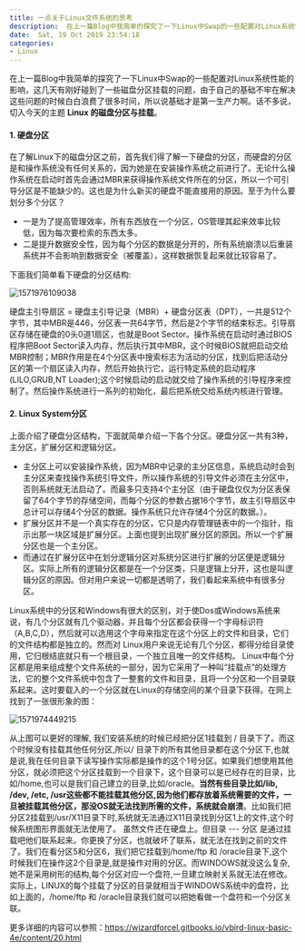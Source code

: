 ```yaml
---
title: 一点关于Linux文件系统的思考
description:  在上一篇Blog中我简单的探究了一下Linux中Swap的一些配置对Linux系统性能的影响，这几天有刚好碰到了一些磁盘分区挂载的问题，由于自己的基础不牢在解决这些问题的时候白白浪费了很多时间，所以说基础才是第一生产力啊。
date:  Sat, 19 Oct 2019 23:54:18
categories: 
- Linux
---
```


在上一篇Blog中我简单的探究了一下Linux中Swap的一些配置对Linux系统性能的影响，这几天有刚好碰到了一些磁盘分区挂载的问题，由于自己的基础不牢在解决这些问题的时候白白浪费了很多时间，所以说基础才是第一生产力啊。话不多说，切入今天的主题 **Linux 的磁盘分区与挂载**。

#### 1. 硬盘分区

在了解Linux下的磁盘分区之前，首先我们得了解一下硬盘的分区，而硬盘的分区是和操作系统没有任何关系的，因为她是在安装操作系统之前进行了。无论什么操作系统在启动时首先会通过MBR来获得操作系统文件所在的分区，所以一个可引导分区是不能缺少的。这也是为什么新买的硬盘不能直接用的原因。至于为什么要划分多个分区？

- 一是为了提高管理效率，所有东西放在一个分区，OS管理其起来效率比较低，因为每次要检索的东西太多。
- 二是提升数据安全性，因为每个分区的数据是分开的，所有系统崩溃以后重装系统并不会影响到数据安全（被覆盖），这样数据恢复起来就比较容易了。

下面我们简单看下硬盘的分区结构:

![1571976109038](http://jackdu.cn/img/1571976109038.png) 

硬盘主引导扇区 = 硬盘主引导记录（MBR）+ 硬盘分区表（DPT），一共是512个字节，其中MBR是446，分区表一共64字节，然后是2个字节的结束标志。引导扇区存储在硬盘的0头0道1扇区，也就是Boot Sector。操作系统在启动时通过BIOS程序把Boot Sector读入内存，然后执行其中MBR，这个时候BIOS就把启动交给MBR控制；MBR作用是在4个分区表中搜索标志为活动的分区，找到后把活动分区的第一个扇区读入内存，然后开始执行它，运行特定系统的启动程序(LILO,GRUB,NT Loader);这个时候启动的启动就交给了操作系统的引导程序来控制了。然后操作系统进行一系列的初始化，最后把系统交给系统内核进行管理。

#### 2. Linux System分区

上面介绍了硬盘分区结构，下面就简单介绍一下各个分区。硬盘分区一共有3种，主分区，扩展分区和逻辑分区。

- 主分区上可以安装操作系统，因为MBR中记录的主分区信息，系统启动时会到主分区来查找操作系统引导文件，所以操作系统的引导文件必须在主分区中，否则系统就无法启动了。而最多只支持4个主分区（由于硬盘仅仅为分区表保留了64个字节的存储空间，而每个分区的参数占据16个字节，故主引导扇区中总计可以存储4个分区的数据。操作系统只允许存储4个分区的数据。）。
- 扩展分区并不是一个真实存在的分区，它只是内存管理链表中的一个指针，指示出那一块区域是扩展分区。上面也提到出现扩展分区的原因。所以一个扩展分区也是一个主分区。
- 而通过在扩展分区中在划分逻辑分区对系统分区进行扩展的分区便是逻辑分区。实际上所有的逻辑分区都是在一个分区类，只是逻辑上分开，这也是叫逻辑分区的原因。但对用户来说一切都是透明了，我们看起来系统中有很多分区。


Linux系统中的分区和Windows有很大的区别，对于使Dos或Windows系统来说，有几个分区就有几个驱动器，并且每个分区都会获得一个字母标识符（A,B,C,D），然后就可以选用这个字母来指定在这个分区上的文件和目录，它们的文件结构都是独立的。然而对 Linux用户来说无论有几个分区，都得分给目录使用，它归根结底就只有一个根目录，一个独立且唯一的文件结构。 Linux中每个分区都是用来组成整个文件系统的一部分，因为它采用了一种叫“挂载点”的处理方法，它的整个文件系统中包含了一整套的文件和目录，且将一个分区和一个目录联系起来。这时要载入的一个分区就在Linux的存储空间的某个目录下获得。在网上找到了一张很形象的图：

![1571974449215](<http://jackdu.cn/img/1571974449215.png>)



从上图可以更好的理解, 我们安装系统的时候已经把分区1挂载到 / 目录下了。而这个时候没有挂载其他任何分区,所以/ 目录下的所有其他目录都在这个分区下,也就是说,我在任何目录下读写操作实际都是操作的这个1号分区。如果我们想使用其他分区，就必须把这个分区挂载到一个目录下，这个目录可以是已经存在的目录，比如/home,也可以是我们自己建立的目录,比如/oracle。**当然有些目录比如/lib, /dev, /etc, /usr这些都不能挂载其他分区,因为他们都存放着系统需要的文件，一旦被挂载其他分区，那没OS就无法找到所需的文件，系统就会崩溃**。比如我们把分区2挂载到/usr/X11目录下时,系统就无法通过X11目录找到分区1上的文件,这个时候系统图形界面就无法使用了。 虽然文件还在硬盘上。但目录 --- 分区 是通过挂载吧他们联系起来。你更换了分区，也就破坏了联系，就无法在找到之前的文件了。我们在看分区5和分区6，我们把它挂载到/home/ftp 和 /oracle目录下,这个时候我们在操作这2个目录是,就是操作对用的分区。而WINDOWS就没这么复杂,她不是采用树形的结构,每个分区对应一个盘符,一旦建立映射关系就无法在修改。实际上，LINUX的每个挂载了分区的目录就相当于WINDOWS系统中的盘符，比如上面的，/home/ftp 和 /oracle目录我们就可以把她看做一个盘符和一个分区关联。







更多详细的内容可以参照：<https://wizardforcel.gitbooks.io/vbird-linux-basic-4e/content/20.html>